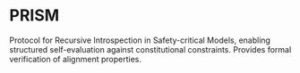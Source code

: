 # PRISM
Protocol for Recursive Introspection in Safety-critical Models, enabling structured self-evaluation against constitutional constraints. Provides formal verification of alignment properties.
